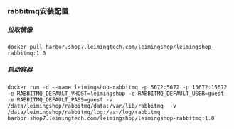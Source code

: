 ### rabbitmq安装配置
##### 拉取镜像
```shell script
docker pull harbor.shop7.leimingtech.com/leimingshop/leimingshop-rabbitmq:1.0
```
##### 启动容器
```shell script
docker run -d --name leimingshop-rabbitmq -p 5672:5672 -p 15672:15672  -e RABBITMQ_DEFAULT_VHOST=leimingshop -e RABBITMQ_DEFAULT_USER=guest  -e RABBITMQ_DEFAULT_PASS=guest -v /data/leimingshop/rabbitmq/data:/var/lib/rabbitmq  -v /data/leimingshop/rabbitmq/log:/var/log/rabbitmq harbor.shop7.leimingtech.com/leimingshop/leimingshop-rabbitmq:1.0
```


                
           